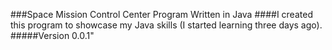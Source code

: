 ###Space Mission Control Center Program Written in Java
####I created this program to showcase my Java skills (I started learning three days ago).
#####Version 0.0.1"
